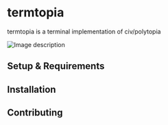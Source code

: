 # termtopia 

termtopia is a terminal implementation of civ/polytopia

![Image description](https://github.com/spetca/termtopia/blob/master/term.png)

## Setup & Requirements

## Installation

## Contributing